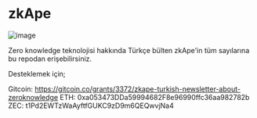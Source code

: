 # zkApe 

![image](https://user-images.githubusercontent.com/75987728/202904257-2db56b09-43a6-44fb-a2ce-9146aa181985.png)

Zero knowledge teknolojisi hakkında Türkçe bülten zkApe'in tüm sayılarına bu repodan erişebilirsiniz. 

Desteklemek için;

Gitcoin: https://gitcoin.co/grants/3372/zkape-turkish-newsletter-about-zeroknowledge
ETH: 0xa053473DDa59994682F8e96990ffc36aa982782b
ZEC: t1Pd2EWTzWaAyftfGUKC9zD9m6QEQwvjNa4
